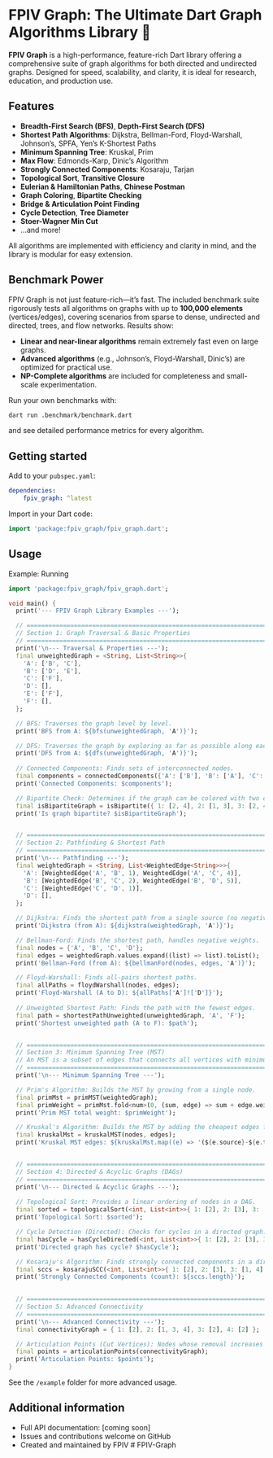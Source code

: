 # FPIV Graph: The Ultimate Dart Graph Algorithms Library 🚀

**FPIV Graph** is a high-performance, feature-rich Dart library offering a comprehensive suite of graph algorithms for both directed and undirected graphs. Designed for speed, scalability, and clarity, it is ideal for research, education, and production use.

## Features

- **Breadth-First Search (BFS)**, **Depth-First Search (DFS)**
- **Shortest Path Algorithms**: Dijkstra, Bellman-Ford, Floyd-Warshall, Johnson’s, SPFA, Yen’s K-Shortest Paths
- **Minimum Spanning Tree**: Kruskal, Prim
- **Max Flow**: Edmonds-Karp, Dinic’s Algorithm
- **Strongly Connected Components**: Kosaraju, Tarjan
- **Topological Sort**, **Transitive Closure**
- **Eulerian & Hamiltonian Paths**, **Chinese Postman**
- **Graph Coloring**, **Bipartite Checking**
- **Bridge & Articulation Point Finding**
- **Cycle Detection**, **Tree Diameter**
- **Stoer-Wagner Min Cut**
- ...and more!

All algorithms are implemented with efficiency and clarity in mind, and the library is modular for easy extension.

## Benchmark Power

FPIV Graph is not just feature-rich—it’s fast. The included benchmark suite rigorously tests all algorithms on graphs with up to **100,000 elements** (vertices/edges), covering scenarios from sparse to dense, undirected and directed, trees, and flow networks. Results show:

- **Linear and near-linear algorithms** remain extremely fast even on large graphs.
- **Advanced algorithms** (e.g., Johnson’s, Floyd-Warshall, Dinic’s) are optimized for practical use.
- **NP-Complete algorithms** are included for completeness and small-scale experimentation.

Run your own benchmarks with:

```bash
dart run .benchmark/benchmark.dart
```

and see detailed performance metrics for every algorithm.

## Getting started

Add to your `pubspec.yaml`:

```yaml
dependencies:
	fpiv_graph: ^latest
```

Import in your Dart code:

```dart
import 'package:fpiv_graph/fpiv_graph.dart';
```

## Usage

Example: Running 

```dart
import 'package:fpiv_graph/fpiv_graph.dart';

void main() {
  print('--- FPIV Graph Library Examples ---');

  // ===================================================================
  // Section 1: Graph Traversal & Basic Properties
  // ===================================================================
  print('\n--- Traversal & Properties ---');
  final unweightedGraph = <String, List<String>>{
    'A': ['B', 'C'],
    'B': ['D', 'E'],
    'C': ['F'],
    'D': [],
    'E': ['F'],
    'F': [],
  };

  // BFS: Traverses the graph level by level.
  print('BFS from A: ${bfs(unweightedGraph, 'A')}');

  // DFS: Traverses the graph by exploring as far as possible along each branch.
  print('DFS from A: ${dfs(unweightedGraph, 'A')}');
  
  // Connected Components: Finds sets of interconnected nodes.
  final components = connectedComponents({'A': ['B'], 'B': ['A'], 'C': []});
  print('Connected Components: $components');

  // Bipartite Check: Determines if the graph can be colored with two colors.
  final isBipartiteGraph = isBipartite({ 1: [2, 4], 2: [1, 3], 3: [2, 4], 4: [1, 3] });
  print('Is graph bipartite? $isBipartiteGraph');


  // ===================================================================
  // Section 2: Pathfinding & Shortest Path
  // ===================================================================
  print('\n--- Pathfinding ---');
  final weightedGraph = <String, List<WeightedEdge<String>>>{
    'A': [WeightedEdge('A', 'B', 1), WeightedEdge('A', 'C', 4)],
    'B': [WeightedEdge('B', 'C', 2), WeightedEdge('B', 'D', 5)],
    'C': [WeightedEdge('C', 'D', 1)],
    'D': [],
  };

  // Dijkstra: Finds the shortest path from a single source (no negative weights).
  print('Dijkstra (from A): ${dijkstra(weightedGraph, 'A')}');

  // Bellman-Ford: Finds the shortest path, handles negative weights.
  final nodes = {'A', 'B', 'C', 'D'};
  final edges = weightedGraph.values.expand((list) => list).toList();
  print('Bellman-Ford (from A): ${bellmanFord(nodes, edges, 'A')}');

  // Floyd-Warshall: Finds all-pairs shortest paths.
  final allPaths = floydWarshall(nodes, edges);
  print('Floyd-Warshall (A to D): ${allPaths['A']!['D']}');
  
  // Unweighted Shortest Path: Finds the path with the fewest edges.
  final path = shortestPathUnweighted(unweightedGraph, 'A', 'F');
  print('Shortest unweighted path (A to F): $path');


  // ===================================================================
  // Section 3: Minimum Spanning Tree (MST)
  // An MST is a subset of edges that connects all vertices with minimum total weight.
  // ===================================================================
  print('\n--- Minimum Spanning Tree ---');

  // Prim's Algorithm: Builds the MST by growing from a single node.
  final primMst = primMST(weightedGraph);
  final primWeight = primMst.fold<num>(0, (sum, edge) => sum + edge.weight);
  print('Prim MST total weight: $primWeight');

  // Kruskal's Algorithm: Builds the MST by adding the cheapest edges first.
  final kruskalMst = kruskalMST(nodes, edges);
  print('Kruskal MST edges: ${kruskalMst.map((e) => '(${e.source}-${e.target}:${e.weight})').toList()}');


  // ===================================================================
  // Section 4: Directed & Acyclic Graphs (DAGs)
  // ===================================================================
  print('\n--- Directed & Acyclic Graphs ---');
  
  // Topological Sort: Provides a linear ordering of nodes in a DAG.
  final sorted = topologicalSort(<int, List<int>>{ 1: [2], 2: [3], 3: [4], 4: [] });
  print('Topological Sort: $sorted');

  // Cycle Detection (Directed): Checks for cycles in a directed graph.
  final hasCycle = hasCycleDirected(<int, List<int>>{ 1: [2], 2: [3], 3: [1] });
  print('Directed graph has cycle? $hasCycle');

  // Kosaraju's Algorithm: Finds strongly connected components in a directed graph.
  final sccs = kosarajuSCC(<int, List<int>>{ 1: [2], 2: [3], 3: [1, 4], 4: [5], 5: [6], 6: [4] });
  print('Strongly Connected Components (count): ${sccs.length}');
  

  // ===================================================================
  // Section 5: Advanced Connectivity
  // ===================================================================
  print('\n--- Advanced Connectivity ---');
  final connectivityGraph = { 1: [2], 2: [1, 3, 4], 3: [2], 4: [2] };

  // Articulation Points (Cut Vertices): Nodes whose removal increases connected components.
  final points = articulationPoints(connectivityGraph);
  print('Articulation Points: $points');
}
```

See the `/example` folder for more advanced usage.

## Additional information

- Full API documentation: [coming soon]
- Issues and contributions welcome on GitHub
- Created and maintained by FPIV
#   F P I V - G r a p h  
 